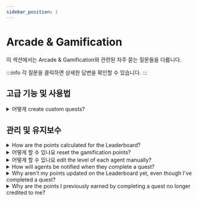 ```yaml
---
sidebar_position: 1
---
```


# Arcade &amp; Gamification

이 섹션에서는 Arcade &amp; Gamification와 관련된 자주 묻는 질문들을 다룹니다.

:::info
각 질문을 클릭하면 상세한 답변을 확인할 수 있습니다.
:::


## 고급 기능 및 사용법

<details>
<summary>어떻게 create custom quests?</summary>

<p><span style={{ fontSize: "16px" }}>To create custom quests, please navigate to <strong dir="ltr">Admin &gt; Agent Productivity &gt; Arcade &gt; Quests</strong> and choose to either edit the default quests or add new ones of your choice. </span></p><p><span style={{ fontSize: "16px" }}><br /></span></p><p><span style={{ fontSize: "16px" }}><a href="https://support.freshdesk.com/support/solutions/articles/40870-creating-a-new-quest" target="_blank">This article</a> will give you a step-by-step insight into how you can create new quests.</span></p>

</details>


## 관리 및 유지보수

<details>
<summary>How are the points calculated for the Leaderboard?</summary>

<p><br /></p><p>Every ticket that an agent handles/resolves can help him/her gain points. The number of points to be awarded to agents can be set by the Admin under<span></span><strong dir="ltr">Admin &gt; Agent Productivity &gt; Arcade.</strong></p><p><br /></p><p><strong><img class="fr-dib fr-bordered" src="#" style={{ width: "546px", height: "239.707px" }} /></strong><br /></p><p><br /></p><p><span style={{ fontSize: "16px" }}>There are four trophies in Freshdesk, that are offered to the agents with the highest number of points in the Leaderboard, each based on different criteria:</span></p><ul><li><span style={{ fontSize: "16px" }}><strong>Most Valuable Player:</strong> Agent with the most overall points for the current month.</span></li><li><span style={{ fontSize: "16px" }}><strong>Customer 'Wow' Champion:</strong> Agent with the maximum Customer Satisfaction points for the current month.</span></li><li><span style={{ fontSize: "16px" }}><strong>Sharpshooter:</strong> Agent with the highest First Call Resolution (ticket was solved with only one interaction between agent and customer) for the current month.</span></li><li><span style={{ fontSize: "16px" }}><strong>Speed Racer:</strong> Agent with the maximum points for Fast Resolution (ticket was solved in under an hour) for the current month.</span></li></ul><p><span style={{ fontSize: "16px" }}><br /></span></p><p><span style={{ fontSize: "16px" }}>The Leaderboard is reset on the first of every month so everyone can start over with a clean slate.</span></p><p><br /></p><p><span style={{ fontSize: "16px" }}>You can have a look at </span><a href="https://support.freshdesk.com/support/solutions/articles/40873-leaderboards-trophies-and-badges" target="_blank"><span style={{ fontSize: "16px" }}>this article</span></a><span style={{ fontSize: "16px" }}> for further information on the leaderboard. </span></p>

</details>

<details>
<summary>어떻게 할 수 있나요 reset the gamification points?</summary>

<p><span style={{ fontSize: "16px" }}>To reset the points for all the agents, kindly navigate to <strong>Admin &gt; Agent Productivity &gt; Arcade</strong> and choose the Reset button next to the Enable option.</span></p><p><span style={{ fontSize: "16px" }}><br /></span></p><p><span style={{ fontSize: "16px" }}>You can also reset the points individually for each agent under the Agent's profile. </span></p><p><span style={{ fontSize: "16px" }}><br /></span></p><p><span style={{ fontSize: "16px" }}>Here's <a href="https://support.freshdesk.com/support/solutions/articles/213866-resetting-the-points-in-the-arcade" target="_blank">a link to</a> the steps you'll need to do.</span></p>

</details>

<details>
<summary>어떻게 할 수 있나요 edit the level of each agent manually?</summary>

<p><span style={{ fontSize: "16px" }}>You can override the system and manually set the level of the agent under <strong dir="ltr">Admin &gt; Team &gt; Agents &gt; Edit </strong>(next to the agent's name)<strong></strong>and set the level manually.</span></p>

</details>

<details>
<summary>How will agents be notified when they complete a quest?</summary>

<p ><span style={{ fontSize: "16px" }}>As of now, agents won't receive a notification on completion of a quest. However, they could always navigate to their agent profile and view the badges they've earned over the time.</span></p>

</details>

<details>
<summary>Why aren't my points updated on the Leaderboard yet, even though I've completed a quest?</summary>

<p ><span style={{ fontSize: "16px" }}>The leaderboard is a back-end operation and, as such, takes a while to be updated. There will be a delay in updating points, based on the queue. </span></p><p><span style={{ fontSize: "16px" }}><br /></span></p><p ><span style={{ fontSize: "16px" }}>You can rest assured that the points will definitely be updated soon. If the delay is too long, please send an email to </span><a href="mailto:support@freshdesk.com" target="_blank"><span style={{ fontSize: "16px" }}>support@freshdesk.com</span></a><span style={{ fontSize: "16px" }}>.</span></p><p ><br /></p><p ><br /></p><p ><span style={{ fontSize: "16px" }}><br /></span></p>

</details>

<details>
<summary>Why are the points I previously earned by completing a quest no longer credited to me?</summary>

<p><span style={{ fontSize: "16px" }}>If the actions that led to you achieving the quest in the first place were later <strong>canceled or nullified,</strong> the points awarded for the quest will be retracted as well.</span></p><p><span style={{ fontSize: "16px" }}><br /></span></p><p ><span style={{ fontSize: "16px" }}>For example, if you had a quest to resolve 10 tickets in a day and you did so, you'd be awarded the respective points for that quest. But, at a later point in time, if any one of those tickets is <strong>reopened,</strong> the quest would be canceled and the points removed. </span></p>

</details>


